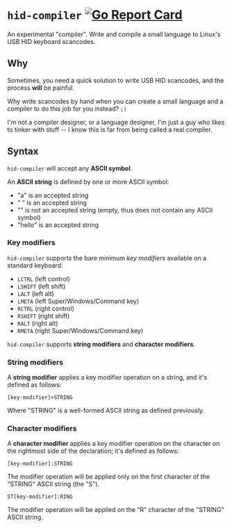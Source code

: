 # `hid-compiler` [![Go Report Card](https://goreportcard.com/badge/github.com/gsora/hid-compiler)](https://goreportcard.com/report/github.com/gsora/hid-compiler)

An experimental "compiler".
Write and compile a small language to Linux's USB HID keyboard scancodes.

## Why

Sometimes, you need a quick solution to write USB HID scancodes, and the process **will** be painful.

Why write scancodes by hand when you can create a small language and a compiler to do this job for you instead? `;)`

I'm not a compiler designer, or a language designer, I'm just a guy who likes to tinker with stuff -- I know this is far from being called a real compiler.

## Syntax

`hid-compiler` will accept any **ASCII symbol**.

An **ASCII string** is defined by one or more ASCII symbol:

 - "a" is an accepted string
 - " " is an accepted string
 - "" is not an accepted string (empty, thus does not contain any ASCII symbol)
 - "hello" is an accepted string
 
### Key modifiers
 
`hid-compiler` supports the bare minimum *key modifiers* available on a standard keyboard:

 - `LCTRL` (left control)
 - `LSHIFT` (left shift)
 - `LALT` (left alt)
 - `LMETA` (left Super/Windows/Command key)
 - `RCTRL` (right control)
 - `RSHIFT` (right shift)
 - `RALT` (right alt)
 - `RMETA` (right Super/Windows/Command key)
 
`hid-compiler` supports **string modifiers** and **character modifiers**.

### String modifiers

A **string modifier** applies a key modifier operation on a string, and it's defined as follows:

```
[key-modifier]>STRING
```

Where "STRING" is a well-formed ASCII string as defined previously.

### Character modifiers

A **character modifier** applies a key modifier operation on the character on the rightmost side of the declaration; it's defined as follows:

```
[key-modifier]:STRING
```

The modifier operation will be applied only on the first character of the "STRING" ASCII string (the "S").

```
ST[key-modifier]:RING
```

The modifier operation will be applied on the "R" character of the "STRING" ASCII string.
